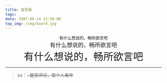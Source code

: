 ```yaml
---
title: 留言板
tags:
date: 1997-09-14 12:50:00
top_img: /img/board.jpg
---
```



<center><font size="2">有什么想说的，畅所欲言吧</font></center>

<center><font size="4">有什么想说的，畅所欲言吧</font></center>

<center><font size="6">有什么想说的，畅所欲言吧</font></center>


---

>ps：~~~能否评论，看个人条件~~




